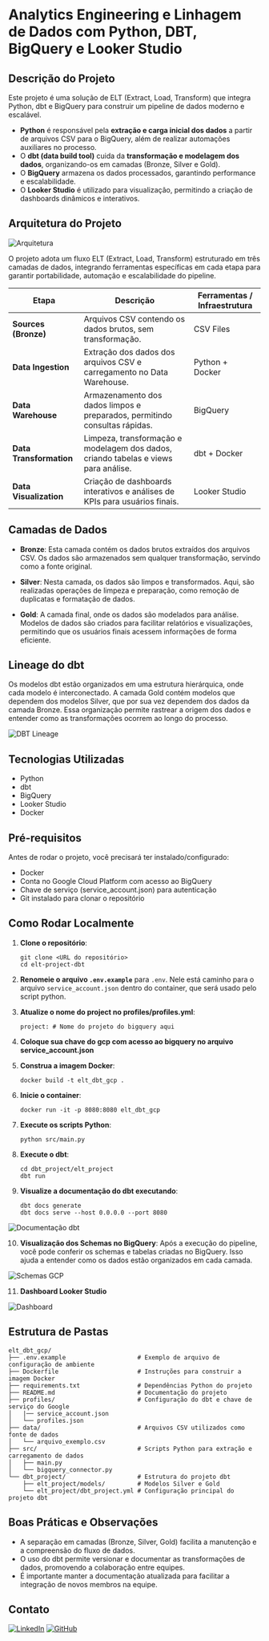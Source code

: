 # Analytics Engineering e Linhagem de Dados com Python, DBT, BigQuery e Looker Studio

## Descrição do Projeto
Este projeto é uma solução de ELT (Extract, Load, Transform) que integra Python, dbt e BigQuery para construir um pipeline de dados moderno e escalável.

- **Python** é responsável pela **extração e carga inicial dos dados** a partir de arquivos CSV para o BigQuery, além de realizar automações auxiliares no processo.
- O **dbt (data build tool)** cuida da **transformação e modelagem dos dados**, organizando-os em camadas (Bronze, Silver e Gold).
- O **BigQuery** armazena os dados processados, garantindo performance e escalabilidade.
- O **Looker Studio** é utilizado para visualização, permitindo a criação de dashboards dinâmicos e interativos.

## Arquitetura do Projeto
![Arquitetura](docs/arquitetura.png)


O projeto adota um fluxo ELT (Extract, Load, Transform) estruturado em três camadas de dados, integrando ferramentas específicas em cada etapa para garantir portabilidade, automação e escalabilidade do pipeline.

| Etapa                   | Descrição                                                                           | Ferramentas / Infraestrutura |
| ----------------------- | ----------------------------------------------------------------------------------- | ---------------------------- |
| **Sources (Bronze)**    | Arquivos CSV contendo os dados brutos, sem transformação.                           | CSV Files                    |
| **Data Ingestion**      | Extração dos dados dos arquivos CSV e carregamento no Data Warehouse.               | Python + Docker              |
| **Data Warehouse**      | Armazenamento dos dados limpos e preparados, permitindo consultas rápidas.          | BigQuery                     |
| **Data Transformation** | Limpeza, transformação e modelagem dos dados, criando tabelas e views para análise. | dbt + Docker                 |
| **Data Visualization**  | Criação de dashboards interativos e análises de KPIs para usuários finais.          | Looker Studio                |

## Camadas de Dados
- **Bronze**: Esta camada contém os dados brutos extraídos dos arquivos CSV. Os dados são armazenados sem qualquer transformação, servindo como a fonte original.
  
- **Silver**: Nesta camada, os dados são limpos e transformados. Aqui, são realizadas operações de limpeza e preparação, como remoção de duplicatas e formatação de dados.

- **Gold**: A camada final, onde os dados são modelados para análise. Modelos de dados são criados para facilitar relatórios e visualizações, permitindo que os usuários finais acessem informações de forma eficiente.

## Lineage do dbt
Os modelos dbt estão organizados em uma estrutura hierárquica, onde cada modelo é interconectado. A camada Gold contém modelos que dependem dos modelos Silver, que por sua vez dependem dos dados da camada Bronze. Essa organização permite rastrear a origem dos dados e entender como as transformações ocorrem ao longo do processo.

![DBT Lineage](docs/lineage.png)

## Tecnologias Utilizadas
- Python
- dbt
- BigQuery
- Looker Studio
- Docker

## Pré-requisitos
Antes de rodar o projeto, você precisará ter instalado/configurado:
- Docker
- Conta no Google Cloud Platform com acesso ao BigQuery
- Chave de serviço (service_account.json) para autenticação
- Git instalado para clonar o repositório

## Como Rodar Localmente
1. **Clone o repositório**:
   ```
   git clone <URL do repositório>
   cd elt-project-dbt
   ```

2. **Renomeie o arquivo `.env.example`** para `.env`. Nele está caminho para o arquivo `service_account.json` dentro do container, que será usado pelo script python.

3. **Atualize o nome do project no profiles/profiles.yml**:
    ```
    project: # Nome do projeto do bigquery aqui
    ```

4. **Coloque sua chave do gcp com acesso ao bigquery no arquivo service_account.json**

5. **Construa a imagem Docker**:
   ```
   docker build -t elt_dbt_gcp .
   ```

6. **Inicie o container**:
   ```
   docker run -it -p 8080:8080 elt_dbt_gcp
   ```

7. **Execute os scripts Python**:
   ```
   python src/main.py
   ```

8. **Execute o dbt**:
   ```
   cd dbt_project/elt_project
   dbt run
   ```

9. **Visualize a documentação do dbt executando**:
   ```
   dbt docs generate
   dbt docs serve --host 0.0.0.0 --port 8080
   ```

![Documentação dbt](docs/doc_dbt.png)

10. **Visualização dos Schemas no BigQuery**:
Após a execução do pipeline, você pode conferir os schemas e tabelas criadas no BigQuery. Isso ajuda a entender como os dados estão organizados em cada camada.


![Schemas GCP](docs/schema_gcp.png)


11. **Dashboard Looker Studio**


![Dashboard](docs/dashboard.png)

## Estrutura de Pastas
```
elt_dbt_gcp/
├── .env.example                    # Exemplo de arquivo de configuração de ambiente
├── Dockerfile                      # Instruções para construir a imagem Docker
├── requirements.txt                # Dependências Python do projeto
├── README.md                       # Documentação do projeto
├── profiles/                       # Configuração do dbt e chave de serviço do Google
│   |── service_account.json
│   └── profiles.json
├── data/                           # Arquivos CSV utilizados como fonte de dados
│   └── arquivo_exemplo.csv
├── src/                            # Scripts Python para extração e carregamento de dados
│   ├── main.py
│   └── bigquery_connector.py
└── dbt_project/                    # Estrutura do projeto dbt
    ├── elt_project/models/         # Modelos Silver e Gold
    └── elt_project/dbt_project.yml # Configuração principal do projeto dbt
```

## Boas Práticas e Observações
- A separação em camadas (Bronze, Silver, Gold) facilita a manutenção e a compreensão do fluxo de dados.
- O uso do dbt permite versionar e documentar as transformações de dados, promovendo a colaboração entre equipes.
- É importante manter a documentação atualizada para facilitar a integração de novos membros na equipe.

## Contato
[![LinkedIn](https://img.shields.io/badge/LinkedIn-blue?logo=linkedin)](https://linkedin.com/in/matheusbnc)
[![GitHub](https://img.shields.io/badge/GitHub-black?logo=github)](https://github.com/matheusbnc)
